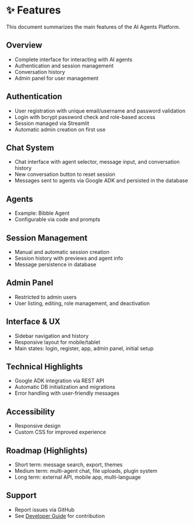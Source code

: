 # ✨ Features

This document summarizes the main features of the AI Agents Platform.

## Overview
- Complete interface for interacting with AI agents
- Authentication and session management
- Conversation history
- Admin panel for user management

## Authentication
- User registration with unique email/username and password validation
- Login with bcrypt password check and role-based access
- Session managed via Streamlit
- Automatic admin creation on first use

## Chat System
- Chat interface with agent selector, message input, and conversation history
- New conversation button to reset session
- Messages sent to agents via Google ADK and persisted in the database

## Agents
- Example: Bibble Agent
- Configurable via code and prompts

## Session Management
- Manual and automatic session creation
- Session history with previews and agent info
- Message persistence in database

## Admin Panel
- Restricted to admin users
- User listing, editing, role management, and deactivation

## Interface & UX
- Sidebar navigation and history
- Responsive layout for mobile/tablet
- Main states: login, register, app, admin panel, initial setup

## Technical Highlights
- Google ADK integration via REST API
- Automatic DB initialization and migrations
- Error handling with user-friendly messages

## Accessibility
- Responsive design
- Custom CSS for improved experience

## Roadmap (Highlights)
- Short term: message search, export, themes
- Medium term: multi-agent chat, file uploads, plugin system
- Long term: external API, mobile app, multi-language

## Support
- Report issues via GitHub
- See [Developer Guide](development.md) for contribution
